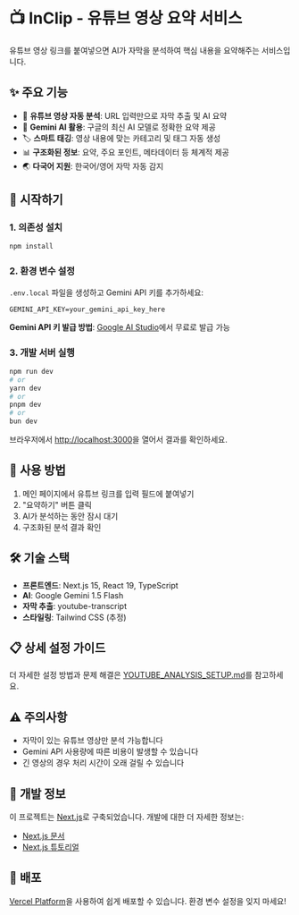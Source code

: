 # 📺 InClip - 유튜브 영상 요약 서비스

유튜브 영상 링크를 붙여넣으면 AI가 자막을 분석하여 핵심 내용을 요약해주는 서비스입니다.

## ✨ 주요 기능

- 🎥 **유튜브 영상 자동 분석**: URL 입력만으로 자막 추출 및 AI 요약
- 🤖 **Gemini AI 활용**: 구글의 최신 AI 모델로 정확한 요약 제공
- 🏷️ **스마트 태깅**: 영상 내용에 맞는 카테고리 및 태그 자동 생성
- 📊 **구조화된 정보**: 요약, 주요 포인트, 메타데이터 등 체계적 제공
- 🌏 **다국어 지원**: 한국어/영어 자막 자동 감지

## 🚀 시작하기

### 1. 의존성 설치

```bash
npm install
```

### 2. 환경 변수 설정

`.env.local` 파일을 생성하고 Gemini API 키를 추가하세요:

```env
GEMINI_API_KEY=your_gemini_api_key_here
```

**Gemini API 키 발급 방법**: [Google AI Studio](https://ai.google.dev/)에서 무료로 발급 가능

### 3. 개발 서버 실행

```bash
npm run dev
# or
yarn dev
# or
pnpm dev
# or
bun dev
```

브라우저에서 [http://localhost:3000](http://localhost:3000)을 열어서 결과를 확인하세요.

## 📖 사용 방법

1. 메인 페이지에서 유튜브 링크를 입력 필드에 붙여넣기
2. "요약하기" 버튼 클릭
3. AI가 분석하는 동안 잠시 대기
4. 구조화된 분석 결과 확인

## 🛠️ 기술 스택

- **프론트엔드**: Next.js 15, React 19, TypeScript
- **AI**: Google Gemini 1.5 Flash
- **자막 추출**: youtube-transcript
- **스타일링**: Tailwind CSS (추정)

## 📋 상세 설정 가이드

더 자세한 설정 방법과 문제 해결은 [YOUTUBE_ANALYSIS_SETUP.md](./YOUTUBE_ANALYSIS_SETUP.md)를 참고하세요.

## ⚠️ 주의사항

- 자막이 있는 유튜브 영상만 분석 가능합니다
- Gemini API 사용량에 따른 비용이 발생할 수 있습니다
- 긴 영상의 경우 처리 시간이 오래 걸릴 수 있습니다

## 🔧 개발 정보

이 프로젝트는 [Next.js](https://nextjs.org)로 구축되었습니다. 개발에 대한 더 자세한 정보는:

- [Next.js 문서](https://nextjs.org/docs)
- [Next.js 튜토리얼](https://nextjs.org/learn)

## 🚀 배포

[Vercel Platform](https://vercel.com/new)을 사용하여 쉽게 배포할 수 있습니다. 환경 변수 설정을 잊지 마세요!
